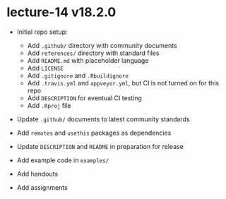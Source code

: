 # lecture-14 v18.2.0

* Initial repo setup:
    * Add `.github/` directory with community documents
    * Add `references/` directory with standard files
    * Add `README.md` with placeholder language
    * Add `LICENSE`
    * Add `.gitignore` and `.Rbuildignore`
    * Add `.travis.yml` and `appveyor.yml`, but CI is not turned on for this repo
    * Add `DESCRIPTION` for eventual CI testing
    * Add `.Rproj` file

* Update `.github/` documents to latest community standards
* Add `remotes` and `usethis` packages as dependencies

* Update `DESCRIPTION` and `README` in preparation for release
* Add example code in `examples/`
* Add handouts
* Add assignments
